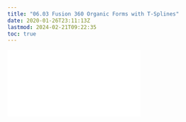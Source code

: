 ```yaml
---
title: "06.03 Fusion 360 Organic Forms with T-Splines"
date: 2020-01-26T23:11:13Z
lastmod: 2024-02-21T09:22:35
toc: true
---
```


![Link to included content](../../../../3d-modeling/fusion-360/organic-forms-with-t-splines-fusion-360.md)
